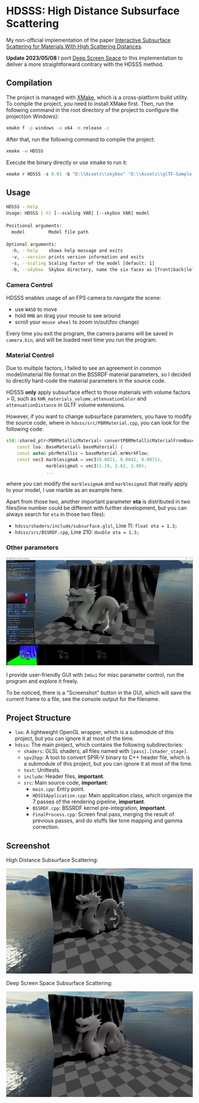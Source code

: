 # HDSSS: High Distance Subsurface Scattering

My non-official implementation of the paper [Interactive Subsurface Scattering for Materials With High Scattering
Distances](https://viscom.publications.uni-ulm.de/api/uploads/201/cgf2020.pdf).

**Update 2023/05/08** I port [Deep Screen Space](https://resources.mpi-inf.mpg.de/DeepScreenSpace/) to this implementation to deliver a more straightforward contrary with the HDSSS method.

## Compilation

The project is managed with [XMake](https://xmake.io/), which is a cross-platform build utility. To compile the project, you need to install XMake first. Then, run the following command in the root directory of the project to configure the project(on Windows):

```bash
xmake f -p windows -a x64 -m release -c
```

After that, run the following command to compile the project:

```bash
xmake -w HDSSS
```

Execute the binary directly or use xmake to run it:

```powershell
xmake r HDSSS -s 0.01 -b "D:\\Assets\\skybox" "D:\\Assets\\glTF-Sample-Models-master\\2.0\\DragonAttenuation\\glTF\\DragonAttenuation.gltf"
```

## Usage

```bash
HDSSS --help 
Usage: HDSSS [-h] [--scaling VAR] [--skybox VAR] model

Positional arguments:
  model         Model file path

Optional arguments:
  -h, --help    shows help message and exits
  -v, --version prints version information and exits
  -s, --scaling Scaling factor of the model [default: 1]
  -b, --skybox  Skybox directory, name the six faces as [front|back|left|right|top|bottom].jpg
```

### Camera Control

HDSSS enables usage of an FPS camera to navigate the scene:

- use `WASD` to move
- hold `RMB` an drag your mouse to see around
- scroll your `mouse wheel` to zoom in/out(fov change)

Every time you exit the program, the camera params will be saved in `camera.bin`, and will be loaded next time you run the program.

### Material Control

Due to multiple factors, I failed to see an agreement in common model/material file format on the BSSRDF material parameters, so I decided to directly hard-code the material parameters in the source code.

HDSSS **only** apply subsurface effect to those materials with volume factors > 0, such as `KHR_materials_volume.attenuationColor` and `attenuationDistance` in GLTF volume extensions.

However, if you want to change subsurface parameters, you have to modify the source code, where in `hdsss/src/PBRMaterial.cpp`, you can look for the following code:

```cpp
std::shared_ptr<PBRMetallicMaterial> convertPBRMetallicMaterialFromBaseMaterial(
    const loo::BaseMaterial& baseMaterial) {
    const auto& pbrMetallic = baseMaterial.mrWorkFlow;
    const vec3 marblesigmaA = vec3(0.0021, 0.0041, 0.0071),
               marblesigmaS = vec3(2.19, 2.62, 2.00);
               ...
```

where you can modify the `marblesigmaA` and `marblesigmaS` that really apply to your model, I use marble as an example here. 

Apart from those two, another important parameter **eta** is distributed in two files(line number could be different with further development, but you can always search for `eta` in those two files):

- `hdsss/shaders/include/subsurface.glsl`, Line 11: `float eta = 1.3;`
- `hdsss/src/BSSRDF.cpp`, Line 210: `double eta = 1.3;`

### Other parameters

![gui](./images/gui.png)

I provide user-friendly GUI with `ImGui` for misc parameter control, run the program and explore it freely.

To be noticed, there is a "Screenshot" button in the GUI, which will save the current frame to a file, see the console output for the filename.

## Project Structure

- `loo`: A lightweight OpenGL wrapper, which is a submodule of this project, but you can ignore it at most of the time.
- `hdsss`: The main project, which contains the following subdirectories:
  - `shaders`: GLSL shaders, all files named with `[pass].[shader_stage]`.
  - `spv2hpp`: A tool to convert SPIR-V binary to C++ header file, which is a submodule of this project, but you can ignore it at most of the time.
  - `test`: Unittests.
  - `include`: Header files, **important**.
  - `src`: Main source code, **important**:
    - `main.cpp`: Entry point.
    - `HDSSSApplication.cpp`: Main application class, which organize the 7 passes of the rendering pipeline, **important**.
    - `BSSRDF.cpp`: BSSRDF kernel pre-integration, **important**.
    - `FinalProcess.cpp`: Screen final pass, merging the result of previous passes, and do stuffs like tone mapping and gamma correction.

## Screenshot

High Distance Subsurface Scattering:

![dragon1](./images/dragon_hdss.png)

Deep Screen Space Subsurface Scattering:

![dragondss](./images/dragon_dss.png)
